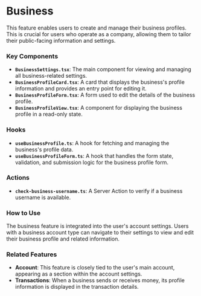 # Business

This feature enables users to create and manage their business profiles. This is crucial for users who operate as a company, allowing them to tailor their public-facing information and settings.

### Key Components

- **`BusinessSettings.tsx`**: The main component for viewing and managing all business-related settings.
- **`BusinessProfileCard.tsx`**: A card that displays the business's profile information and provides an entry point for editing it.
- **`BusinessProfileForm.tsx`**: A form used to edit the details of the business profile.
- **`BusinessProfileView.tsx`**: A component for displaying the business profile in a read-only state.

### Hooks

- **`useBusinessProfile.ts`**: A hook for fetching and managing the business's profile data.
- **`useBusinessProfileForm.ts`**: A hook that handles the form state, validation, and submission logic for the business profile form.

### Actions

- **`check-business-username.ts`**: A Server Action to verify if a business username is available.

### How to Use

The business feature is integrated into the user's account settings. Users with a business account type can navigate to their settings to view and edit their business profile and related information.

### Related Features

- **Account**: This feature is closely tied to the user's main account, appearing as a section within the account settings.
- **Transactions**: When a business sends or receives money, its profile information is displayed in the transaction details.
